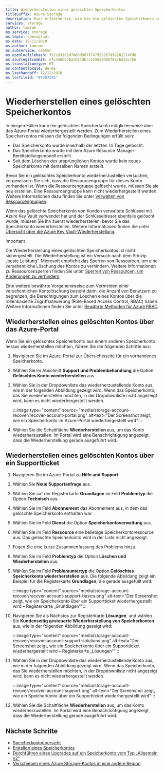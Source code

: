 ```yaml
---
title: Wiederherstellen eines gelöschten Speicherkontos
titleSuffix: Azure Storage
description: Hier erfahren Sie, wie Sie ein gelöschtes Speicherkonto im Azure-Portal wiederherstellen können.
services: storage
author: tamram
ms.service: storage
ms.topic: conceptual
ms.date: 12/11/2020
ms.author: tamram
ms.subservice: common
ms.openlocfilehash: f57cd3361d7888d9d7f747955257d96282274fd6
ms.sourcegitcommit: dfc4e6b57b2cb87dbcce5562945678e76d3ac7b6
ms.translationtype: HT
ms.contentlocale: de-DE
ms.lasthandoff: 12/12/2020
ms.locfileid: "97357345"
---
```

# <a name="recover-a-deleted-storage-account"></a>Wiederherstellen eines gelöschten Speicherkontos

In einigen Fällen kann ein gelöschtes Speicherkonto möglicherweise über das Azure-Portal wiederhergestellt werden. Zum Wiederherstellen eines Speicherkontos müssen die folgenden Bedingungen erfüllt sein:

- Das Speicherkonto wurde innerhalb der letzten 14 Tage gelöscht.
- Das Speicherkonto wurde mit dem Azure Resource Manager-Bereitstellungsmodell erstellt.
- Seit dem Löschen des ursprünglichen Kontos wurde kein neues Speicherkonto mit demselben Namen erstellt.

Bevor Sie ein gelöschtes Speicherkonto wiederherzustellen versuchen, vergewissern Sie sich, dass die Ressourcengruppe für dieses Konto vorhanden ist. Wenn die Ressourcengruppe gelöscht wurde, müssen Sie sie neu erstellen. Eine Ressourcengruppe kann nicht wiederhergestellt werden. Weitere Informationen dazu finden Sie unter [Verwalten von Ressourcengruppen](../../azure-resource-manager/management/manage-resource-groups-portal.md).

Wenn das gelöschte Speicherkonto von Kunden verwaltete Schlüssel mit Azure Key Vault verwendet hat und der Schlüsseltresor ebenfalls gelöscht wurde, müssen Sie ihn zuerst wiederherstellen, bevor Sie das Speicherkonto wiederherstellen. Weitere Informationen finden Sie unter [Übersicht über die Azure Key Vault-Wiederherstellung](../../key-vault/general/key-vault-recovery.md).

> [!IMPORTANT]
> Die Wiederherstellung eines gelöschten Speicherkontos ist nicht sichergestellt. Die Wiederherstellung ist ein Versuch nach dem Prinzip „beste Leistung“. Microsoft empfiehlt das Sperren von Ressourcen, um eine versehentliche Löschung des Kontos zu verhindern. Weitere Informationen zu Ressourcensperren finden Sie unter [Sperren von Ressourcen, um Änderungen zu verhindern](../../azure-resource-manager/management/lock-resources.md).
>
> Eine weitere bewährte Vorgehensweise zum Vermeiden einer versehentlichen Kontolöschung besteht darin, die Anzahl von Benutzern zu begrenzen, die Berechtigungen zum Löschen eines Kontos über die rollenbasierte Zugriffssteuerung (Role-Based Access Control, RBAC) haben. Weitere Informationen finden Sie unter [Bewährte Methoden für Azure RBAC](../../role-based-access-control/best-practices.md).

## <a name="recover-a-deleted-account-from-the-azure-portal"></a>Wiederherstellen eines gelöschten Kontos über das Azure-Portal

Wenn Sie ein gelöschtes Speicherkonto aus einem anderen Speicherkonto heraus wiederherstellen möchten, führen Sie die folgenden Schritte aus:

1. Navigieren Sie im Azure-Portal zur Übersichtsseite für ein vorhandenes Speicherkonto.
1. Wählen Sie im Abschnitt **Support und Problembehandlung** die Option **Gelöschtes Konto wiederherstellen** aus.
1. Wählen Sie in der Dropdownliste das wiederherzustellende Konto aus, wie in der folgenden Abbildung gezeigt wird. Wenn das Speicherkonto, das Sie wiederherstellen möchten, in der Dropdownliste nicht angezeigt wird, kann es nicht wiederhergestellt werden.

    :::image type="content" source="media/storage-account-recover/recover-account-portal.png" alt-text="Der Screenshot zeigt, wie ein Speicherkonto im Azure-Portal wiederhergestellt wird":::

1. Wählen Sie die Schaltfläche **Wiederherstellen** aus, um das Konto wiederherzustellen. Im Portal wird eine Benachrichtigung angezeigt, dass die Wiederherstellung gerade ausgeführt wird.

## <a name="recover-a-deleted-account-via-a-support-ticket"></a>Wiederherstellen eines gelöschten Kontos über ein Supportticket

1. Navigieren Sie im Azure-Portal zu **Hilfe und Support**.
1. Wählen Sie **Neue Supportanfrage** aus.
1. Wählen Sie auf der Registerkarte **Grundlagen** im Feld **Problemtyp** die Option **Technisch** aus.
1. Wählen Sie im Feld **Abonnement** das Abonnement aus, in dem das gelöschte Speicherkonto enthalten war.
1. Wählen Sie im Feld **Dienst** die Option **Speicherkontoverwaltung** aus.
1. Wählen Sie im Feld **Ressource** eine beliebige Speicherkontoressource aus. Das gelöschte Speicherkonto wird in der Liste nicht angezeigt.
1. Fügen Sie eine kurze Zusammenfassung des Problems hinzu.
1. Wählen Sie im Feld **Problemtyp** die Option **Löschen und Wiederherstellen** aus.
1. Wählen Sie im Feld **Problemuntertyp** die Option **Gelöschtes Speicherkonto wiederherstellen** aus. Die folgende Abbildung zeigt ein Beispiel für die Registerkarte **Grundlagen**, die gerade ausgefüllt wird:

    :::image type="content" source="media/storage-account-recover/recover-account-support-basics.png" alt-text="Der Screenshot zeigt, wie ein Speicherkonto über ein Supportticket wiederhergestellt wird – Registerkarte „Grundlagen“":::

1. Navigieren Sie als Nächstes zur Registerkarte **Lösungen**, und wählen Sie **Kundenseitig gesteuerte Wiederherstellung von Speicherkonten** aus, wie in der folgenden Abbildung gezeigt wird:

    :::image type="content" source="media/storage-account-recover/recover-account-support-solutions.png" alt-text="Der Screenshot zeigt, wie ein Speicherkonto über ein Supportticket wiederhergestellt wird – Registerkarte „Lösungen“":::

1. Wählen Sie in der Dropdownliste das wiederherzustellende Konto aus, wie in der folgenden Abbildung gezeigt wird. Wenn das Speicherkonto, das Sie wiederherstellen möchten, in der Dropdownliste nicht angezeigt wird, kann es nicht wiederhergestellt werden.

    :::image type="content" source="media/storage-account-recover/recover-account-support.png" alt-text="Der Screenshot zeigt, wie ein Speicherkonto über ein Supportticket wiederhergestellt wird":::

1. Wählen Sie die Schaltfläche **Wiederherstellen** aus, um das Konto wiederherzustellen. Im Portal wird eine Benachrichtigung angezeigt, dass die Wiederherstellung gerade ausgeführt wird.

## <a name="next-steps"></a>Nächste Schritte

- [Speicherkontoübersicht](storage-account-overview.md)
- [Erstellen eines Speicherkontos](storage-account-create.md)
- [Durchführen eines Upgrades auf ein Speicherkonto vom Typ „Allgemein v2“](storage-account-upgrade.md)
- [Verschieben eines Azure Storage-Kontos in eine andere Region](storage-account-move.md)